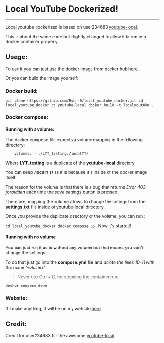 # Local YouTube Dockerized!

------
Local youtube dockerized is based on user234683 [youtube-local](https://github.com/user234683/youtube-local).

This is about the same code but slightly changed to allow it to run in a docker container properly.

## Usage:

To use it you can just use the docker image from docker hub [here](https://hub.docker.com/repository/docker/rytrx0/localyoutube).

Or you can build the image yourself:

### Docker build:

`git clone https://github.com/Rytr-0/local_youtube_docker.git
cd local_youtube_docker
cd youtube-local
docker build -t localyoutube .`

### Docker compose:

#### Running with a volume:

The docker compose file expects a volume mapping in the following directory:

`    volumes:
        - ./LYT_testing:/localYT/`
        
Where **LYT_testing** is a duplicate of the **youtube-local** directory.

You can keep **/localYT/** as it is because it's inside of the docker image itself.

The reason for the volume is that there is a bug that returns *Error 403 forbidden* each time the *save settings* button is pressed.

Therefore, mapping the volume allows to change the setings from the **settings.txt** file inside of youtube-local directory.

Once you provide the duplicate directory or the volume, you can run :
 
`cd local_youtube_docker
docker compose up
`
Now it's started!

#### Running with no volume:

You can just run it as is without any volume but that means you can't change the settings.

To do that just go into the **compose.yml** file and *delete the lines 10-11 with the name 'volumes'*

> Never use Ctrl + C, for stopping the container run:

`docker compose down`

### Website:

If I make anything, it will be on my website [here](Rytr0.com)

## Credit:

Credit for user234683 for the awesome [youtube-local](https://github.com/user234683/youtube-local) 

